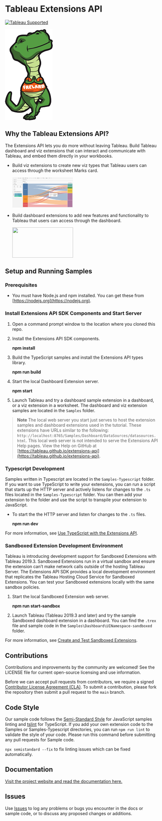 # Tableau Extensions API
[![Tableau Supported](https://img.shields.io/badge/Support%20Level-Tableau%20Supported-53bd92.svg)](https://www.tableau.com/support-levels-it-and-developer-tools)

![Image of Flex the T-Rex](./assets/flex.png)


## Why the Tableau Extensions API?

The Extensions API lets you do more without leaving Tableau. Build Tableau dashboard and viz extensions that can interact and communicate with Tableau, and embed them directly in your workbooks.

* Build viz extensions to create new viz types that Tableau users can access through the worksheet Marks card.


    <img src="./assets/sm_sankey.png" width="200" height="100">


* Build dashboard extensions to add new features and functionality to Tableau that users can access through the dashboard.

    <img src="./Tutorial/Dashboard/assets/Part_3.gif" width="200" height="100">


## Setup and Running Samples

### Prerequisites

* You must have Node.js and npm installed. You can get these from [https://nodejs.org](https://nodejs.org).

### Install Extensions API SDK Components and Start Server

1. Open a command prompt window to the location where you cloned this repo.

2. Install the Extensions API SDK components.

    **npm install**

3. Build the TypeScript samples and install the Extensions API types library.

   **npm run build**

4. Start the local Dashboard Extension server.

   **npm start**

5. Launch Tableau and try a dashboard sample extension in a dashboard, or a viz extension in a worksheet. The dashboard and viz extension samples are located in the `Samples` folder.

 >**Note** The local web server you start just serves to host the extension samples and dashboard extensions used in the tutorial. These extensions have URLs similar to the following: `http://localhost:8765/Samples/Dashboard/DataSources/datasources.html`.
 >   This local web server is not intended to serve the Extensions API Help pages.
 >   View the Help on GitHub at [https://tableau.github.io/extensions-api](https://tableau.github.io/extensions-api).

### Typescript Development

Samples written in Typescript are located in the `Samples-Typescript` folder.
If you want to use TypeScript to write your extensions, you can run a script that starts up the HTTP server and actively listens for changes to the `.ts` files located in the `Samples-Typescript` folder. You can then add your extension to the folder and use the script to transpile your extension to JavaScript.

* To start the the HTTP server and listen for changes to the `.ts` files.

    **npm run dev**

For more information, see [Use TypeScript with the Extensions API](https://tableau.github.io/extensions-api/docs/core/trex_typescript).

### Sandboxed Extension Development Environment

Tableau is introducing development support for Sandboxed Extensions with Tableau 2019.3. Sandboxed Extensions run in a virtual sandbox and ensure the extension can’t make network calls outside of the hosting Tableau Server. The Extensions API SDK provides a local development environment that replicates the Tableau Hosting Cloud Service for Sandboxed Extensions. You can test your Sandboxed extensions locally with the same sandbox policies.

1. Start the local Sandboxed Extension web server.

    **npm run start-sandbox**

2. Launch Tableau (Tableau 2019.3 and later) and try the sample Sandboxed dashboard extension in a dashboard. You can find the `.trex` file and sample code in the `Samples\Dashboard\UINamespace-sandboxed` folder.

For more information, see [Create and Test Sandboxed Extensions](https://tableau.github.io/extensions-api/docs/security/trex_sandbox_test).

## Contributions

Contributions and improvements by the community are welcomed!
See the LICENSE file for current open-source licensing and use information.

Before we can accept pull requests from contributors, we require a signed [Contributor License Agreement (CLA)](https://tableau.github.io/contributing.html). To submit a contribution, please fork the repository then submit a pull request to the `main` branch.

## Code Style
Our sample code follows the [Semi-Standard Style](https://github.com/Flet/semistandard) for JavaScript samples linting and [tslint](https://palantir.github.io/tslint/) for TypeScript.  If you add your own extension code to the Samples or Samples-Typescript directories, you can run `npm run lint` to validate the style of your code. Please run this command before submitting any pull requests for Sample code.

`npx semistandard --fix` to fix linting issues which can be fixed automatically.

## Documentation
[Visit the project website and read the documentation here.](https://tableau.github.io/extensions-api/)

## Issues
Use [Issues](https://github.com/tableau/extensions-api/issues) to log any problems or bugs you encounter in the docs or sample code, or to discuss any proposed changes or additions. 
